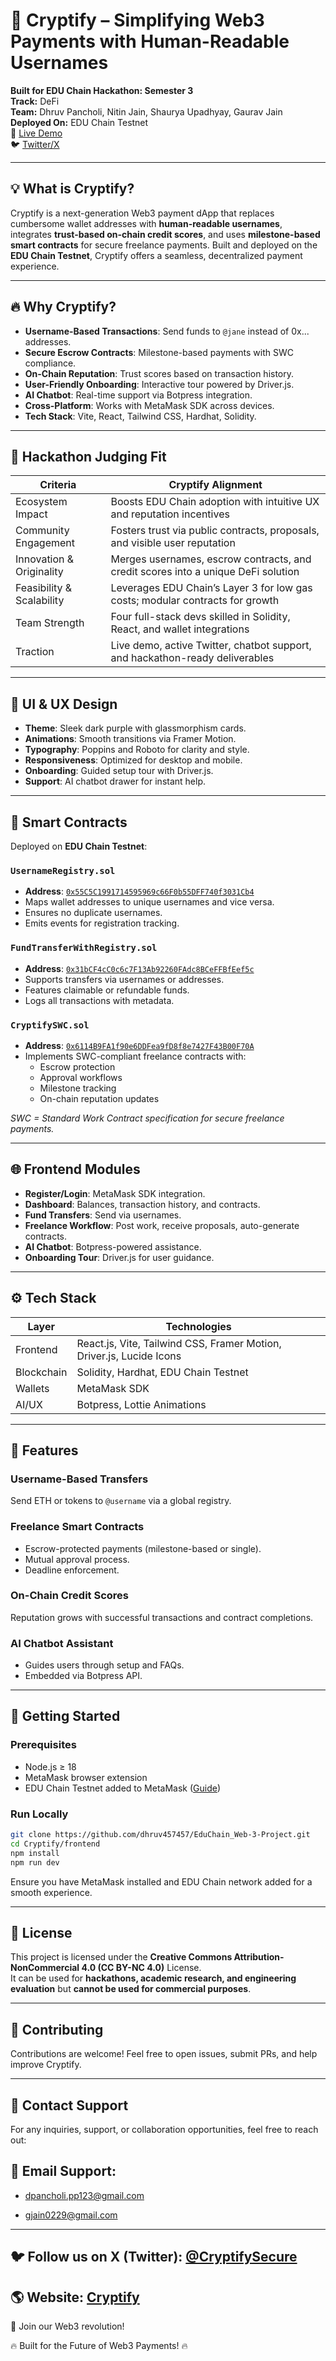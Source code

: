 # 🚀 Cryptify – Simplifying Web3 Payments with Human-Readable Usernames

**Built for EDU Chain Hackathon: Semester 3**  
**Track:** DeFi  
**Team:** Dhruv Pancholi, Nitin Jain, Shaurya Upadhyay, Gaurav Jain  
**Deployed On:** EDU Chain Testnet  
🔗 [Live Demo](https://cryptify-defi.vercel.app/)  
🐦 [Twitter/X](https://x.com/CryptifySecure)

---

## 💡 What is Cryptify?

Cryptify is a next-generation Web3 payment dApp that replaces cumbersome wallet addresses with **human-readable usernames**, integrates **trust-based on-chain credit scores**, and uses **milestone-based smart contracts** for secure freelance payments. Built and deployed on the **EDU Chain Testnet**, Cryptify offers a seamless, decentralized payment experience.

---

## 🔥 Why Cryptify?

- **Username-Based Transactions**: Send funds to `@jane` instead of 0x... addresses.
- **Secure Escrow Contracts**: Milestone-based payments with SWC compliance.
- **On-Chain Reputation**: Trust scores based on transaction history.
- **User-Friendly Onboarding**: Interactive tour powered by Driver.js.
- **AI Chatbot**: Real-time support via Botpress integration.
- **Cross-Platform**: Works with MetaMask SDK across devices.
- **Tech Stack**: Vite, React, Tailwind CSS, Hardhat, Solidity.

---

## 🧠 Hackathon Judging Fit

| **Criteria**              | **Cryptify Alignment**                                                                 |
|---------------------------|---------------------------------------------------------------------------------------|
| Ecosystem Impact          | Boosts EDU Chain adoption with intuitive UX and reputation incentives                |
| Community Engagement      | Fosters trust via public contracts, proposals, and visible user reputation           |
| Innovation & Originality  | Merges usernames, escrow contracts, and credit scores into a unique DeFi solution    |
| Feasibility & Scalability | Leverages EDU Chain’s Layer 3 for low gas costs; modular contracts for growth        |
| Team Strength             | Four full-stack devs skilled in Solidity, React, and wallet integrations             |
| Traction                  | Live demo, active Twitter, chatbot support, and hackathon-ready deliverables         |

---

## 🎨 UI & UX Design

- **Theme**: Sleek dark purple with glassmorphism cards.
- **Animations**: Smooth transitions via Framer Motion.
- **Typography**: Poppins and Roboto for clarity and style.
- **Responsiveness**: Optimized for desktop and mobile.
- **Onboarding**: Guided setup tour with Driver.js.
- **Support**: AI chatbot drawer for instant help.

---

## 🔐 Smart Contracts

Deployed on **EDU Chain Testnet**:

### `UsernameRegistry.sol`
- **Address**: [`0x55C5C1991714595969c66F0b55DFF740f3031Cb4`](https://edu-chain-testnet-explorer.com/address/0x55C5C1991714595969c66F0b55DFF740f3031Cb4)  
- Maps wallet addresses to unique usernames and vice versa.
- Ensures no duplicate usernames.
- Emits events for registration tracking.

### `FundTransferWithRegistry.sol`
- **Address**: [`0x31bCF4cC0c6c7F13Ab92260FAdc8BCeFFBfEef5c`](https://edu-chain-testnet-explorer.com/address/0x31bCF4cC0c6c7F13Ab92260FAdc8BCeFFBfEef5c)  
- Supports transfers via usernames or addresses.
- Features claimable or refundable funds.
- Logs all transactions with metadata.

### `CryptifySWC.sol`
- **Address**: [`0x6114B9FA1f90e6DDFea9fD8f8e7427F43B00F70A`](https://edu-chain-testnet-explorer.com/address/0x6114B9FA1f90e6DDFea9fD8f8e7427F43B00F70A)  
- Implements SWC-compliant freelance contracts with:
  - Escrow protection
  - Approval workflows
  - Milestone tracking
  - On-chain reputation updates

*SWC = Standard Work Contract specification for secure freelance payments.*

---

## 🌐 Frontend Modules

- **Register/Login**: MetaMask SDK integration.
- **Dashboard**: Balances, transaction history, and contracts.
- **Fund Transfers**: Send via usernames.
- **Freelance Workflow**: Post work, receive proposals, auto-generate contracts.
- **AI Chatbot**: Botpress-powered assistance.
- **Onboarding Tour**: Driver.js for user guidance.

---

## ⚙️ Tech Stack

| **Layer**     | **Technologies**                                                      |
|---------------|----------------------------------------------------------------------|
| Frontend      | React.js, Vite, Tailwind CSS, Framer Motion, Driver.js, Lucide Icons |
| Blockchain    | Solidity, Hardhat, EDU Chain Testnet                                 |
| Wallets       | MetaMask SDK                                                 |
| AI/UX         | Botpress, Lottie Animations                                  |

---

## 📜 Features

### Username-Based Transfers
Send ETH or tokens to `@username` via a global registry.

### Freelance Smart Contracts
- Escrow-protected payments (milestone-based or single).
- Mutual approval process.
- Deadline enforcement.

### On-Chain Credit Scores
Reputation grows with successful transactions and contract completions.

### AI Chatbot Assistant
- Guides users through setup and FAQs.
- Embedded via Botpress API.

---

## 🚀 Getting Started

### Prerequisites
- Node.js ≥ 18
- MetaMask browser extension
- EDU Chain Testnet added to MetaMask ([Guide](https://docs.educhain.io))

### Run Locally
```bash
git clone https://github.com/dhruv457457/EduChain_Web-3-Project.git
cd Cryptify/frontend
npm install
npm run dev
```

Ensure you have MetaMask installed and EDU Chain network added for a smooth experience.

---

## 📄 License
This project is licensed under the **Creative Commons Attribution-NonCommercial 4.0 (CC BY-NC 4.0)** License.  
It can be used for **hackathons, academic research, and engineering evaluation** but **cannot be used for commercial purposes**. 

---

## 🤝 Contributing
Contributions are welcome! Feel free to open issues, submit PRs, and help improve Cryptify.

---

## 📧 Contact Support
For any inquiries, support, or collaboration opportunities, feel free to reach out:

## 📧 Email Support:

- dpancholi.pp123@gmail.com

- gjain0229@gmail.com

---

## 🐦 Follow us on X (Twitter): [@CryptifySecure](https://x.com/CryptifySecure)

## 🌎 Website: [Cryptify](https://cryptify-defi.vercel.app/)

🚀 Join our Web3 revolution!

🔥 Built for the Future of Web3 Payments! 🔥
